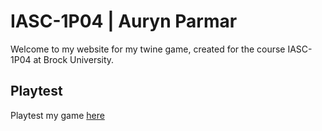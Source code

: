 # IASC-1P04 | Auryn Parmar

Welcome to my website for my twine game, created for the course IASC-1P04 at Brock University.

## Playtest

Playtest my game [here](https://raw.githubusercontent.com/ap20ws/IASC-1P04/main/Prototype/The%20Accident%20final)
